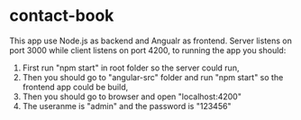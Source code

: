 # contact-book
This app use Node.js as backend and Angualr as frontend.
Server listens on port 3000 while client listens on port 4200, to running the app you should:
  1) First run "npm start" in root folder so the server could run, 
  2) Then you should go to "angular-src" folder and run "npm start" so the frontend app could be build, 
  3) Then you should go to browser and open "localhost:4200"
  4) The useranme is "admin" and the password is "123456"

